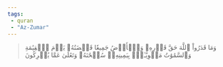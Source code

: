 ```yaml
---
tags: 
 - quran 
 - "Az-Zumar"
---
```


> وَمَا قَدَرُواْ ٱللَّهَ حَقَّ قَدۡرِهِۦ وَٱلۡأَرۡضُ جَمِيعٗا قَبۡضَتُهُۥ يَوۡمَ ٱلۡقِيَٰمَةِ وَٱلسَّمَٰوَٰتُ مَطۡوِيَّـٰتُۢ بِيَمِينِهِۦۚ سُبۡحَٰنَهُۥ وَتَعَٰلَىٰ عَمَّا يُشۡرِكُونَ
